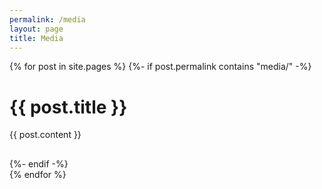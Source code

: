 ```yaml
---
permalink: /media
layout: page
title: Media
---
```


{% for post in site.pages %}
{%- if post.permalink contains "media/" -%}
    <div style="margin-bottom: 30px;"><h1>{{ post.title }}</h1>
    <div class="media-scroll">
    {{ post.content }}
    </div></div>
{%- endif -%}  
{% endfor %}
